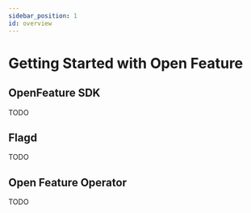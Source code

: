 ```yaml
---
sidebar_position: 1
id: overview
---
```


# Getting Started with Open Feature

## OpenFeature SDK

TODO

## Flagd

TODO

## Open Feature Operator

TODO